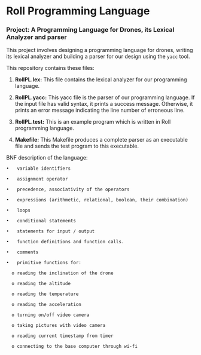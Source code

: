 # Roll Programming Language

### Project: A Programming Language for Drones, its Lexical Analyzer and parser

  This project involves designing a programming language for drones, writing its lexical analyzer and building a parser for our design using the `yacc` tool.
  
  This repository contains these files:

  1. **RollPL.lex:** This file contains the lexical analyzer for our programming language.
  
  2. **RollPL.yacc:** This yacc file is the parser of our programming language. If the input file has valid syntax, it prints a success message. Otherwise, it prints an error message indicating the line number of erroneous line.
  
  3. **RollPL.test:** This is an example program which is written in Roll programming language.
  
  4. **Makefile:** This Makefile produces a complete parser as an executable file and sends the test program to this executable.
  
  BNF description of the language:

    •	variable identifiers

    •	assignment operator

    •	precedence, associativity of the operators

    •	expressions (arithmetic, relational, boolean, their combination)

    •	loops

    •	conditional statements

    •	statements for input / output

    •	function definitions and function calls.

    •	comments

    •	primitive functions for:

      o	reading the inclination of the drone 

      o	reading the altitude 

      o	reading the temperature

      o	reading the acceleration

      o	turning on/off video camera

      o	taking pictures with video camera

      o	reading current timestamp from timer
     
      o connecting to the base computer through wi-fi
